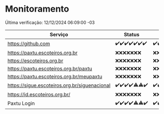 # Monitoramento

Última verificação: 12/12/2024 06:09:00 -03

|Serviço|Status|Últimas 24h|
|---|---|---|
|https://github.com|<span title="2024-12-05: OK=23">✔️</span><span title="2024-12-06: OK=23">✔️</span><span title="2024-12-07: OK=23">✔️</span><span title="2024-12-08: OK=23">✔️</span><span title="2024-12-09: OK=23">✔️</span><span title="2024-12-10: OK=23">✔️</span><span title="2024-12-11: OK=8">✔️</span>|<span title="11/12/2024 06:09:00 -03 : 200">✔️</span><span title="11/12/2024 07:10:00 -03 : 200">✔️</span><span title="11/12/2024 08:07:00 -03 : 200">✔️</span><span title="11/12/2024 09:16:00 -03 : 200">✔️</span><span title="11/12/2024 10:20:00 -03 : 200">✔️</span><span title="11/12/2024 11:09:00 -03 : 200">✔️</span><span title="11/12/2024 12:09:00 -03 : 200">✔️</span><span title="11/12/2024 13:11:00 -03 : 200">✔️</span><span title="11/12/2024 14:08:00 -03 : 200">✔️</span><span title="11/12/2024 15:12:00 -03 : 200">✔️</span><span title="11/12/2024 16:07:00 -03 : 200">✔️</span><span title="11/12/2024 17:10:00 -03 : 200">✔️</span><span title="11/12/2024 18:07:00 -03 : 200">✔️</span><span title="11/12/2024 19:08:00 -03 : 200">✔️</span><span title="11/12/2024 20:08:00 -03 : 200">✔️</span><span title="11/12/2024 21:43:00 -03 : 200">✔️</span><span title="11/12/2024 23:21:00 -03 : 200">✔️</span><span title="12/12/2024 00:27:00 -03 : 200">✔️</span><span title="12/12/2024 01:11:00 -03 : 200">✔️</span><span title="12/12/2024 02:09:00 -03 : 200">✔️</span><span title="12/12/2024 03:13:00 -03 : 200">✔️</span><span title="12/12/2024 04:09:00 -03 : 200">✔️</span><span title="12/12/2024 05:12:00 -03 : 200">✔️</span><span title="12/12/2024 06:09:00 -03 : 200">✔️</span>|
|https://paxtu.escoteiros.org.br|<span title="2024-12-05: Falhas=23">❌</span><span title="2024-12-06: Falhas=23">❌</span><span title="2024-12-07: Falhas=23">❌</span><span title="2024-12-08: Falhas=23">❌</span><span title="2024-12-09: Falhas=23">❌</span><span title="2024-12-10: Falhas=23">❌</span><span title="2024-12-11: Falhas=8">❌</span>|<span title="11/12/2024 06:09:00 -03 : 403">❌</span><span title="11/12/2024 07:10:00 -03 : 403">❌</span><span title="11/12/2024 08:07:00 -03 : 403">❌</span><span title="11/12/2024 09:16:00 -03 : 403">❌</span><span title="11/12/2024 10:20:00 -03 : 403">❌</span><span title="11/12/2024 11:09:00 -03 : 403">❌</span><span title="11/12/2024 12:09:00 -03 : 403">❌</span><span title="11/12/2024 13:11:00 -03 : 403">❌</span><span title="11/12/2024 14:08:00 -03 : 403">❌</span><span title="11/12/2024 15:12:00 -03 : 403">❌</span><span title="11/12/2024 16:07:00 -03 : 403">❌</span><span title="11/12/2024 17:10:00 -03 : 403">❌</span><span title="11/12/2024 18:07:00 -03 : 403">❌</span><span title="11/12/2024 19:08:00 -03 : 403">❌</span><span title="11/12/2024 20:08:00 -03 : 403">❌</span><span title="11/12/2024 21:43:00 -03 : 403">❌</span><span title="11/12/2024 23:21:00 -03 : 403">❌</span><span title="12/12/2024 00:27:00 -03 : 403">❌</span><span title="12/12/2024 01:11:00 -03 : 403">❌</span><span title="12/12/2024 02:09:00 -03 : 403">❌</span><span title="12/12/2024 03:13:00 -03 : 403">❌</span><span title="12/12/2024 04:09:00 -03 : 403">❌</span><span title="12/12/2024 05:12:00 -03 : 403">❌</span><span title="12/12/2024 06:09:00 -03 : 403">❌</span>|
|https://escoteiros.org.br|<span title="2024-12-05: Falhas=23">❌</span><span title="2024-12-06: Falhas=23">❌</span><span title="2024-12-07: Falhas=23">❌</span><span title="2024-12-08: Falhas=23">❌</span><span title="2024-12-09: Falhas=23">❌</span><span title="2024-12-10: Falhas=23">❌</span><span title="2024-12-11: Falhas=8">❌</span>|<span title="11/12/2024 06:09:00 -03 : 403">❌</span><span title="11/12/2024 07:10:00 -03 : 403">❌</span><span title="11/12/2024 08:07:00 -03 : 403">❌</span><span title="11/12/2024 09:16:00 -03 : 403">❌</span><span title="11/12/2024 10:20:00 -03 : 403">❌</span><span title="11/12/2024 11:09:00 -03 : 403">❌</span><span title="11/12/2024 12:09:00 -03 : 403">❌</span><span title="11/12/2024 13:11:00 -03 : 403">❌</span><span title="11/12/2024 14:08:00 -03 : 403">❌</span><span title="11/12/2024 15:12:00 -03 : 403">❌</span><span title="11/12/2024 16:07:00 -03 : 403">❌</span><span title="11/12/2024 17:10:00 -03 : 403">❌</span><span title="11/12/2024 18:07:00 -03 : 403">❌</span><span title="11/12/2024 19:08:00 -03 : 403">❌</span><span title="11/12/2024 20:08:00 -03 : 403">❌</span><span title="11/12/2024 21:43:00 -03 : 403">❌</span><span title="11/12/2024 23:21:00 -03 : 403">❌</span><span title="12/12/2024 00:27:00 -03 : 403">❌</span><span title="12/12/2024 01:11:00 -03 : 403">❌</span><span title="12/12/2024 02:09:00 -03 : 403">❌</span><span title="12/12/2024 03:13:00 -03 : 403">❌</span><span title="12/12/2024 04:09:00 -03 : 403">❌</span><span title="12/12/2024 05:12:00 -03 : 403">❌</span><span title="12/12/2024 06:09:00 -03 : 403">❌</span>|
|https://paxtu.escoteiros.org.br/paxtu|<span title="2024-12-05: Falhas=23">❌</span><span title="2024-12-06: Falhas=23">❌</span><span title="2024-12-07: Falhas=23">❌</span><span title="2024-12-08: Falhas=23">❌</span><span title="2024-12-09: Falhas=23">❌</span><span title="2024-12-10: Falhas=23">❌</span><span title="2024-12-11: Falhas=8">❌</span>|<span title="11/12/2024 06:09:00 -03 : 403">❌</span><span title="11/12/2024 07:10:00 -03 : 403">❌</span><span title="11/12/2024 08:07:00 -03 : 403">❌</span><span title="11/12/2024 09:16:00 -03 : 403">❌</span><span title="11/12/2024 10:20:00 -03 : 403">❌</span><span title="11/12/2024 11:09:00 -03 : 403">❌</span><span title="11/12/2024 12:09:00 -03 : 403">❌</span><span title="11/12/2024 13:11:00 -03 : 403">❌</span><span title="11/12/2024 14:08:00 -03 : 403">❌</span><span title="11/12/2024 15:12:00 -03 : 403">❌</span><span title="11/12/2024 16:07:00 -03 : 403">❌</span><span title="11/12/2024 17:10:00 -03 : 403">❌</span><span title="11/12/2024 18:07:00 -03 : 403">❌</span><span title="11/12/2024 19:08:00 -03 : 403">❌</span><span title="11/12/2024 20:08:00 -03 : 403">❌</span><span title="11/12/2024 21:43:00 -03 : 403">❌</span><span title="11/12/2024 23:21:00 -03 : 403">❌</span><span title="12/12/2024 00:27:00 -03 : 403">❌</span><span title="12/12/2024 01:11:00 -03 : 403">❌</span><span title="12/12/2024 02:09:00 -03 : 403">❌</span><span title="12/12/2024 03:13:00 -03 : 403">❌</span><span title="12/12/2024 04:09:00 -03 : 403">❌</span><span title="12/12/2024 05:12:00 -03 : 403">❌</span><span title="12/12/2024 06:09:00 -03 : 403">❌</span>|
|https://paxtu.escoteiros.org.br/meupaxtu|<span title="2024-12-05: Falhas=23">❌</span><span title="2024-12-06: Falhas=23">❌</span><span title="2024-12-07: Falhas=23">❌</span><span title="2024-12-08: Falhas=23">❌</span><span title="2024-12-09: Falhas=23">❌</span><span title="2024-12-10: Falhas=23">❌</span><span title="2024-12-11: Falhas=8">❌</span>|<span title="11/12/2024 06:09:00 -03 : 403">❌</span><span title="11/12/2024 07:10:00 -03 : 403">❌</span><span title="11/12/2024 08:07:00 -03 : 403">❌</span><span title="11/12/2024 09:16:00 -03 : 403">❌</span><span title="11/12/2024 10:20:00 -03 : 403">❌</span><span title="11/12/2024 11:09:00 -03 : 403">❌</span><span title="11/12/2024 12:09:00 -03 : 403">❌</span><span title="11/12/2024 13:11:00 -03 : 403">❌</span><span title="11/12/2024 14:08:00 -03 : 403">❌</span><span title="11/12/2024 15:12:00 -03 : 403">❌</span><span title="11/12/2024 16:07:00 -03 : 403">❌</span><span title="11/12/2024 17:10:00 -03 : 403">❌</span><span title="11/12/2024 18:07:00 -03 : 403">❌</span><span title="11/12/2024 19:08:00 -03 : 403">❌</span><span title="11/12/2024 20:08:00 -03 : 403">❌</span><span title="11/12/2024 21:43:00 -03 : 403">❌</span><span title="11/12/2024 23:21:00 -03 : 403">❌</span><span title="12/12/2024 00:27:00 -03 : 403">❌</span><span title="12/12/2024 01:11:00 -03 : 403">❌</span><span title="12/12/2024 02:09:00 -03 : 403">❌</span><span title="12/12/2024 03:13:00 -03 : 403">❌</span><span title="12/12/2024 04:09:00 -03 : 403">❌</span><span title="12/12/2024 05:12:00 -03 : 403">❌</span><span title="12/12/2024 06:09:00 -03 : 403">❌</span>|
|https://sigue.escoteiros.org.br/siguenacional|<span title="2024-12-05: OK=23">✔️</span><span title="2024-12-06: OK=23">✔️</span><span title="2024-12-07: OK=23">✔️</span><span title="2024-12-08: OK=23">✔️</span><span title="2024-12-09: OK=21, Falhas=2">⚠️</span><span title="2024-12-10: OK=22, Falhas=1">⚠️</span><span title="2024-12-11: OK=8">✔️</span>|<span title="11/12/2024 06:09:00 -03 : 200">✔️</span><span title="11/12/2024 07:10:00 -03 : 200">✔️</span><span title="11/12/2024 08:07:00 -03 : 200">✔️</span><span title="11/12/2024 09:16:00 -03 : 200">✔️</span><span title="11/12/2024 10:20:00 -03 : 200">✔️</span><span title="11/12/2024 11:09:00 -03 : 200">✔️</span><span title="11/12/2024 12:09:00 -03 : 200">✔️</span><span title="11/12/2024 13:11:00 -03 : 200">✔️</span><span title="11/12/2024 14:08:00 -03 : 200">✔️</span><span title="11/12/2024 15:12:00 -03 : 200">✔️</span><span title="11/12/2024 16:07:00 -03 : 200">✔️</span><span title="11/12/2024 17:10:00 -03 : 200">✔️</span><span title="11/12/2024 18:07:00 -03 : 200">✔️</span><span title="11/12/2024 19:08:00 -03 : 200">✔️</span><span title="11/12/2024 20:08:00 -03 : 200">✔️</span><span title="11/12/2024 21:43:00 -03 : 200">✔️</span><span title="11/12/2024 23:21:00 -03 : 200">✔️</span><span title="12/12/2024 00:27:00 -03 : 200">✔️</span><span title="12/12/2024 01:11:00 -03 : 200">✔️</span><span title="12/12/2024 02:09:00 -03 : 200">✔️</span><span title="12/12/2024 03:13:00 -03 : 200">✔️</span><span title="12/12/2024 04:09:00 -03 : 200">✔️</span><span title="12/12/2024 05:12:00 -03 : 200">✔️</span><span title="12/12/2024 06:09:00 -03 : 200">✔️</span>|
|https://id.escoteiros.org.br/|<span title="2024-12-05: Falhas=23">❌</span><span title="2024-12-06: Falhas=23">❌</span><span title="2024-12-07: Falhas=23">❌</span><span title="2024-12-08: Falhas=23">❌</span><span title="2024-12-09: Falhas=23">❌</span><span title="2024-12-10: Falhas=23">❌</span><span title="2024-12-11: Falhas=8">❌</span>|<span title="11/12/2024 06:09:00 -03 : 403">❌</span><span title="11/12/2024 07:10:00 -03 : 403">❌</span><span title="11/12/2024 08:07:00 -03 : 403">❌</span><span title="11/12/2024 09:16:00 -03 : 403">❌</span><span title="11/12/2024 10:20:00 -03 : 403">❌</span><span title="11/12/2024 11:09:00 -03 : 403">❌</span><span title="11/12/2024 12:09:00 -03 : 403">❌</span><span title="11/12/2024 13:11:00 -03 : 403">❌</span><span title="11/12/2024 14:08:00 -03 : 403">❌</span><span title="11/12/2024 15:12:00 -03 : 403">❌</span><span title="11/12/2024 16:07:00 -03 : 403">❌</span><span title="11/12/2024 17:10:00 -03 : 403">❌</span><span title="11/12/2024 18:07:00 -03 : 403">❌</span><span title="11/12/2024 19:08:00 -03 : 403">❌</span><span title="11/12/2024 20:08:00 -03 : 403">❌</span><span title="11/12/2024 21:43:00 -03 : 403">❌</span><span title="11/12/2024 23:21:00 -03 : 403">❌</span><span title="12/12/2024 00:27:00 -03 : 403">❌</span><span title="12/12/2024 01:11:00 -03 : 403">❌</span><span title="12/12/2024 02:09:00 -03 : 403">❌</span><span title="12/12/2024 03:13:00 -03 : 403">❌</span><span title="12/12/2024 04:09:00 -03 : 403">❌</span><span title="12/12/2024 05:12:00 -03 : 403">❌</span><span title="12/12/2024 06:09:00 -03 : 403">❌</span>|
|Paxtu Login|<span title="2024-12-05: OK=23">✔️</span><span title="2024-12-06: OK=23">✔️</span><span title="2024-12-07: OK=23">✔️</span><span title="2024-12-08: OK=23">✔️</span><span title="2024-12-09: OK=22, Falhas=1">⚠️</span><span title="2024-12-10: OK=22, Falhas=1">⚠️</span><span title="2024-12-11: OK=8">✔️</span>|<span title="11/12/2024 06:09:00 -03 : 200">✔️</span><span title="11/12/2024 07:10:00 -03 : 200">✔️</span><span title="11/12/2024 08:07:00 -03 : 200">✔️</span><span title="11/12/2024 09:16:00 -03 : 200">✔️</span><span title="11/12/2024 10:20:00 -03 : 200">✔️</span><span title="11/12/2024 11:09:00 -03 : 200">✔️</span><span title="11/12/2024 12:09:00 -03 : 200">✔️</span><span title="11/12/2024 13:11:00 -03 : 200">✔️</span><span title="11/12/2024 14:08:00 -03 : 200">✔️</span><span title="11/12/2024 15:12:00 -03 : 200">✔️</span><span title="11/12/2024 16:07:00 -03 : 200">✔️</span><span title="11/12/2024 17:10:00 -03 : 200">✔️</span><span title="11/12/2024 18:07:00 -03 : 200">✔️</span><span title="11/12/2024 19:08:00 -03 : 200">✔️</span><span title="11/12/2024 20:08:00 -03 : 200">✔️</span><span title="11/12/2024 21:43:00 -03 : 200">✔️</span><span title="11/12/2024 23:21:00 -03 : 200">✔️</span><span title="12/12/2024 00:27:00 -03 : 200">✔️</span><span title="12/12/2024 01:11:00 -03 : 200">✔️</span><span title="12/12/2024 02:09:00 -03 : 200">✔️</span><span title="12/12/2024 03:13:00 -03 : 200">✔️</span><span title="12/12/2024 04:09:00 -03 : 200">✔️</span><span title="12/12/2024 05:12:00 -03 : 200">✔️</span><span title="12/12/2024 06:09:00 -03 : 200">✔️</span>|
